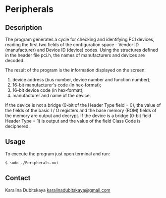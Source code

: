 # Peripherals
## Description
The program generates a cycle for checking and identifying PCI devices, 
reading the first two fields of the configuration space - Vendor ID (manufacturer) 
and Device ID (device) codes. 
Using the structures defined in the header file pci.h, the names of manufacturers 
and devices are decoded.

The result of the program is the information displayed on the screen:
1. device address (bus number, device number and function number);
2. 16-bit manufacturer's code (in hex-format);
3. 16-bit device code (in hex-format);
4. manufacturer and name of the device.

If the device is not a bridge (0-bit of the Header Type field = 0), the value of the fields 
of the basic I / O registers and the base memory (ROM) fields of the memory are output and decrypt.
If the device is a bridge (0-bit field Header Type = 1) is output and the value 
of the field Class Code is deciphered.

## Usage
To execute the program just open terminal and run:
```
$ sudo ./Peripherals.out
```

## Contact
Karalina Dubitskaya
karalinadubitskaya@gmail.com
